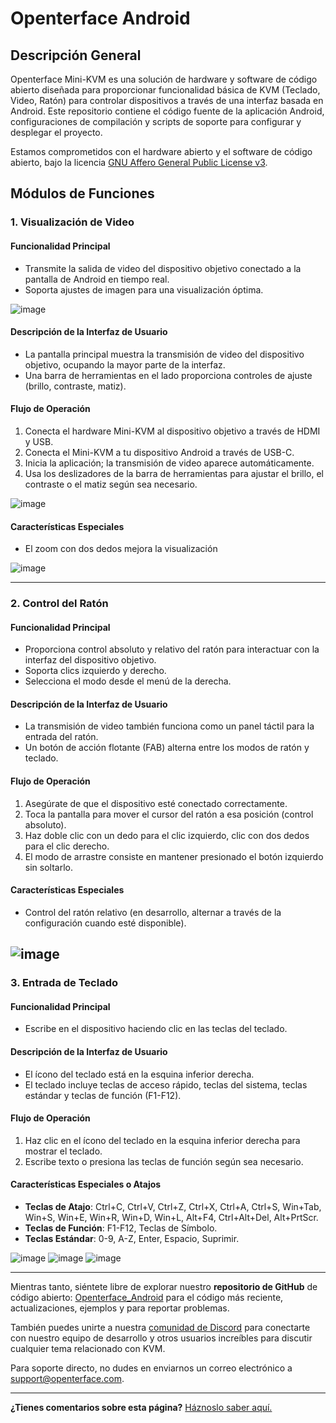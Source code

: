 # Openterface Android

## Descripción General

Openterface Mini-KVM es una solución de hardware y software de código abierto diseñada para proporcionar funcionalidad básica de KVM (Teclado, Video, Ratón) para controlar dispositivos a través de una interfaz basada en Android. Este repositorio contiene el código fuente de la aplicación Android, configuraciones de compilación y scripts de soporte para configurar y desplegar el proyecto.

Estamos comprometidos con el hardware abierto y el software de código abierto, bajo la licencia [GNU Affero General Public License v3](LICENSE).

## Módulos de Funciones

### 1. Visualización de Video

#### Funcionalidad Principal

-   Transmite la salida de video del dispositivo objetivo conectado a la pantalla de Android en tiempo real.
-   Soporta ajustes de imagen para una visualización óptima.

![image](../../images/android/videoConnect.jpg)

#### Descripción de la Interfaz de Usuario

-   La pantalla principal muestra la transmisión de video del dispositivo objetivo, ocupando la mayor parte de la interfaz.
-   Una barra de herramientas en el lado proporciona controles de ajuste (brillo, contraste, matiz).

#### Flujo de Operación

1. Conecta el hardware Mini-KVM al dispositivo objetivo a través de HDMI y USB.
2. Conecta el Mini-KVM a tu dispositivo Android a través de USB-C.
3. Inicia la aplicación; la transmisión de video aparece automáticamente.
4. Usa los deslizadores de la barra de herramientas para ajustar el brillo, el contraste o el matiz según sea necesario.

![image](../../images/android/colorSetting.jpg)

#### Características Especiales

-   El zoom con dos dedos mejora la visualización

![image](../../images/android/enlargeAndSideBar.jpg)

---

### 2. Control del Ratón

#### Funcionalidad Principal

-   Proporciona control absoluto y relativo del ratón para interactuar con la interfaz del dispositivo objetivo.
-   Soporta clics izquierdo y derecho.
-   Selecciona el modo desde el menú de la derecha.

#### Descripción de la Interfaz de Usuario

-   La transmisión de video también funciona como un panel táctil para la entrada del ratón.
-   Un botón de acción flotante (FAB) alterna entre los modos de ratón y teclado.

#### Flujo de Operación

1. Asegúrate de que el dispositivo esté conectado correctamente.
2. Toca la pantalla para mover el cursor del ratón a esa posición (control absoluto).
3. Haz doble clic con un dedo para el clic izquierdo, clic con dos dedos para el clic derecho.
4. El modo de arrastre consiste en mantener presionado el botón izquierdo sin soltarlo.

#### Características Especiales

-   Control del ratón relativo (en desarrollo, alternar a través de la configuración cuando esté disponible).

## ![image](../../images/android/mouseThouchMode.jpg)

### 3. Entrada de Teclado

#### Funcionalidad Principal

-   Escribe en el dispositivo haciendo clic en las teclas del teclado.

#### Descripción de la Interfaz de Usuario

-   El ícono del teclado está en la esquina inferior derecha.
-   El teclado incluye teclas de acceso rápido, teclas del sistema, teclas estándar y teclas de función (F1-F12).

#### Flujo de Operación

1. Haz clic en el ícono del teclado en la esquina inferior derecha para mostrar el teclado.
2. Escribe texto o presiona las teclas de función según sea necesario.

#### Características Especiales o Atajos

-   **Teclas de Atajo**: Ctrl+C, Ctrl+V, Ctrl+Z, Ctrl+X, Ctrl+A, Ctrl+S,
    Win+Tab, Win+S, Win+E, Win+R, Win+D, Win+L, Alt+F4, Ctrl+Alt+Del, Alt+PrtScr.
-   **Teclas de Función**: F1-F12, Teclas de Símbolo.
-   **Teclas Estándar**: 0-9, A-Z, Enter, Espacio, Suprimir.

![image](../../images/android/enlargeAndKeyBoard.jpg)
![image](../../images/android/keyBoardFunction.jpg)
![image](../../images/android/keyBoardSystem.jpg)

---

Mientras tanto, siéntete libre de explorar nuestro **repositorio de GitHub** de código abierto: [Openterface_Android](https://github.com/TechxArtisanStudio/Openterface_Android) para el código más reciente, actualizaciones, ejemplos y para reportar problemas.

También puedes unirte a nuestra [comunidad de Discord](/discord) para conectarte con nuestro equipo de desarrollo y otros usuarios increíbles para discutir cualquier tema relacionado con KVM.

Para soporte directo, no dudes en enviarnos un correo electrónico a [support@openterface.com](mailto:support@openterface.com).

---

**¿Tienes comentarios sobre esta página?** [Háznoslo saber aquí.](https://forms.gle/wmxoR2C1VdG36mT69)